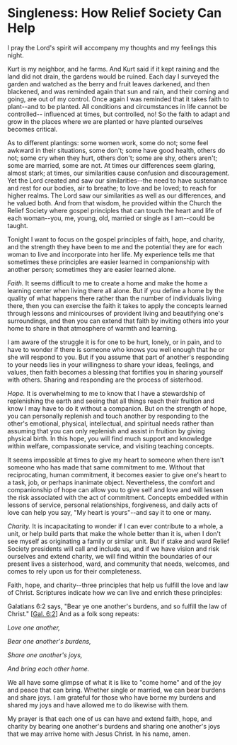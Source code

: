 # Singleness: How Relief Society Can Help

I pray the Lord's spirit will accompany my thoughts and my feelings this
night.

Kurt is my neighbor, and he farms. And Kurt said if it kept raining and the
land did not drain, the gardens would be ruined. Each day I surveyed the
garden and watched as the berry and fruit leaves darkened, and then blackened,
and was reminded again that sun and rain, and their coming and going, are out
of my control. Once again I was reminded that it takes faith to plant--and to
be planted. All conditions and circumstances in life cannot be controlled--
influenced at times, but controlled, no! So the faith to adapt and grow in the
places where we are planted or have planted ourselves becomes critical.

As to different plantings: some women work, some do not; some feel awkward in
their situations, some don't; some have good health, others do not; some cry
when they hurt, others don't; some are shy, others aren't; some are married,
some are not. At times our differences seem glaring, almost stark; at times,
our similarities cause confusion and discouragement. Yet the Lord created and
saw our similarities--the need to have sustenance and rest for our bodies, air
to breathe; to love and be loved; to reach for higher realms. The Lord saw our
similarities as well as our differences, and he valued both. And from that
wisdom, he provided within the Church the Relief Society where gospel
principles that can touch the heart and life of each woman--you, me, young,
old, married or single as I am--could be taught.

Tonight I want to focus on the gospel principles of faith, hope, and charity,
and the strength they have been to me and the potential they are for each
woman to live and incorporate into her life. My experience tells me that
sometimes these principles are easier learned in companionship with another
person; sometimes they are easier learned alone.

_Faith._ It seems difficult to me to create a home and make the home a
learning center when living there all alone. But if you define a home by the
quality of what happens there rather than the number of individuals living
there, then you can exercise the faith it takes to apply the concepts learned
through lessons and minicourses of provident living and beautifying one's
surroundings, and then you can extend that faith by inviting others into your
home to share in that atmosphere of warmth and learning.

I am aware of the struggle it is for one to be hurt, lonely, or in pain, and
to have to wonder if there is someone who knows you well enough that he or she
will respond to you. But if you assume that part of another's responding to
your needs lies in your willingness to share your ideas, feelings, and values,
then faith becomes a blessing that fortifies you in sharing yourself with
others. Sharing and responding are the process of sisterhood.

_Hope._ It is overwhelming to me to know that I have a stewardship of
replenishing the earth and seeing that all things reach their fruition and
know I may have to do it without a companion. But on the strength of hope, you
can personally replenish and touch another by responding to the other's
emotional, physical, intellectual, and spiritual needs rather than assuming
that you can only replenish and assist in fruition by giving physical birth.
In this hope, you will find much support and knowledge within welfare,
compassionate service, and visiting teaching concepts.

It seems impossible at times to give my heart to someone when there isn't
someone who has made that same commitment to me. Without that reciprocating,
human commitment, it becomes easier to give one's heart to a task, job, or
perhaps inanimate object. Nevertheless, the comfort and companionship of hope
can allow you to give self and love and will lessen the risk associated with
the act of commitment. Concepts embedded within lessons of service, personal
relationships, forgiveness, and daily acts of love can help you say, "My heart
is yours"--and say it to one or many.

_Charity._ It is incapacitating to wonder if I can ever contribute to a whole,
a unit, or help build parts that make the whole better than it is, when I
don't see myself as originating a family or similar unit. But if stake and
ward Relief Society presidents will call and include us, and if we have vision
and risk ourselves and extend charity, we will find within the boundaries of
our present lives a sisterhood, ward, and community that needs, welcomes, and
comes to rely upon us for their completeness.

Faith, hope, and charity--three principles that help us fulfill the love and
law of Christ. Scriptures indicate how we can live and enrich these
principles:

Galatians 6:2 says, "Bear ye one another's burdens, and so fulfill the law of
Christ." [[Gal. 6:2](https://www.lds.org/scriptures/nt/gal/6.2?lang=eng#1)]
And as a folk song repeats:

_Love one another,_

_Bear one another's burdens,_

_Share one another's joys,_

_And bring each other home._

We all have some glimpse of what it is like to "come home" and of the joy and
peace that can bring. Whether single or married, we can bear burdens and share
joys. I am grateful for those who have borne my burdens and shared my joys and
have allowed me to do likewise with them.

My prayer is that each one of us can have and extend faith, hope, and charity
by bearing one another's burdens and sharing one another's joys that we may
arrive home with Jesus Christ. In his name, amen.

